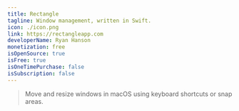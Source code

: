 ```yaml
---
title: Rectangle
tagline: Window management, written in Swift.
icon: ./icon.png
link: https://rectangleapp.com
developerName: Ryan Hanson
monetization: free
isOpenSource: true
isFree: true
isOneTimePurchase: false
isSubscription: false
---
```


> Move and resize windows in macOS using keyboard shortcuts or snap areas.
